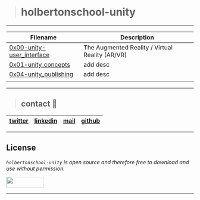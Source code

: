 > # holbertonschool-unity

---
| **Filename** | **Description** |
|---|---|
| [0x00-unity-user_interface](./https://github.com/ricardo1470/holbertonschool-unity/tree/main/0x00-unity-user_interface)  | The Augmented Reality / Virtual Reality (AR/VR)  |
| [0x01-unity_concepts](./https://github.com/ricardo1470/holbertonschool-unity/tree/main/0x01-unity_concepts) | add desc  |
| [0x04-unity_publishing]() | add desc |
|  |   |

---
> ## contact 💬

| [twitter](https://twitter.com/RICARDO1470) | [linkedin](https://www.linkedin.com/in/ricardo-alfonso-camayo/) | [mail](1466@holbertonschool.com) | [github](https://github.com/ricardo1470/README/blob/master/README.md) |
|---|---|---|---|

---

## License
*`holbertonschool-unity` is open source and therefore free to download and use without permission.*

<a href="url"><img src="https://www.holbertonschool.com/holberton-logo.png" align="middle" width="100" height="30"></a>

---
